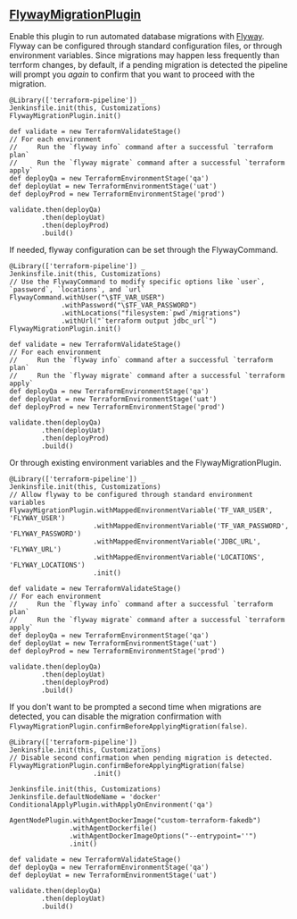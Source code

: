 ## [FlywayMigrationPlugin](../src/FlywayMigrationPlugin.groovy)

Enable this plugin to run automated database migrations with [Flyway](https://flywaydb.org/).  Flyway can be configured through standard configuration files, or through environment variables.  Since migrations may happen less frequently than terrform changes, by default, if a pending migration is detected the pipeline will prompt you *again* to confirm that you want to proceed with the migration.

```
@Library(['terraform-pipeline']) _
Jenkinsfile.init(this, Customizations)
FlywayMigrationPlugin.init()

def validate = new TerraformValidateStage()
// For each environment
//     Run the `flyway info` command after a successful `terraform plan`
//     Run the `flyway migrate` command after a successful `terraform apply`
def deployQa = new TerraformEnvironmentStage('qa')
def deployUat = new TerraformEnvironmentStage('uat')
def deployProd = new TerraformEnvironmentStage('prod')

validate.then(deployQa)
        .then(deployUat)
        .then(deployProd)
        .build()
```

If needed, flyway configuration can be set through the FlywayCommand.

```
@Library(['terraform-pipeline']) _
Jenkinsfile.init(this, Customizations)
// Use the FlywayCommand to modify specific options like `user`, `password`, `locations`, and `url`
FlywayCommand.withUser("\$TF_VAR_USER")
             .withPassword("\$TF_VAR_PASSWORD")
             .withLocations("filesystem:`pwd`/migrations")
             .withUrl("`terraform output jdbc_url`")
FlywayMigrationPlugin.init()

def validate = new TerraformValidateStage()
// For each environment
//     Run the `flyway info` command after a successful `terraform plan`
//     Run the `flyway migrate` command after a successful `terraform apply`
def deployQa = new TerraformEnvironmentStage('qa')
def deployUat = new TerraformEnvironmentStage('uat')
def deployProd = new TerraformEnvironmentStage('prod')

validate.then(deployQa)
        .then(deployUat)
        .then(deployProd)
        .build()
```

Or through existing environment variables and the FlywayMigrationPlugin.

```
@Library(['terraform-pipeline']) _
Jenkinsfile.init(this, Customizations)
// Allow flyway to be configured through standard environment variables
FlywayMigrationPlugin.withMappedEnvironmentVariable('TF_VAR_USER', 'FLYWAY_USER')
                     .withMappedEnvironmentVariable('TF_VAR_PASSWORD', 'FLYWAY_PASSWORD')
                     .withMappedEnvironmentVariable('JDBC_URL', 'FLYWAY_URL')
                     .withMappedEnvironmentVariable('LOCATIONS', 'FLYWAY_LOCATIONS')
                     .init()

def validate = new TerraformValidateStage()
// For each environment
//     Run the `flyway info` command after a successful `terraform plan`
//     Run the `flyway migrate` command after a successful `terraform apply`
def deployQa = new TerraformEnvironmentStage('qa')
def deployUat = new TerraformEnvironmentStage('uat')
def deployProd = new TerraformEnvironmentStage('prod')

validate.then(deployQa)
        .then(deployUat)
        .then(deployProd)
        .build()
```

If you don't want to be prompted a second time when migrations are detected, you can disable the migration confirmation with `FlywayMigrationPlugin.confirmBeforeApplyingMigration(false)`.

```
@Library(['terraform-pipeline']) _
Jenkinsfile.init(this, Customizations)
// Disable second confirmation when pending migration is detected.
FlywayMigrationPlugin.confirmBeforeApplyingMigration(false)
                     .init()

Jenkinsfile.init(this, Customizations)
Jenkinsfile.defaultNodeName = 'docker'
ConditionalApplyPlugin.withApplyOnEnvironment('qa')

AgentNodePlugin.withAgentDockerImage("custom-terraform-fakedb")
               .withAgentDockerfile()
               .withAgentDockerImageOptions("--entrypoint=''")
               .init()

def validate = new TerraformValidateStage()
def deployQa = new TerraformEnvironmentStage('qa')
def deployUat = new TerraformEnvironmentStage('uat')

validate.then(deployQa)
        .then(deployUat)
        .build()
```
